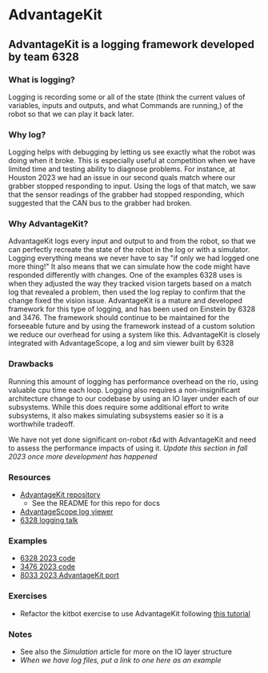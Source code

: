 # AdvantageKit

## AdvantageKit is a logging framework developed by team 6328

### What is logging?

Logging is recording some or all of the state (think the current values of variables, inputs and outputs, and what Commands are running,) of the robot so that we can play it back later.

### Why log?

Logging helps with debugging by letting us see exactly what the robot was doing when it broke.
This is especially useful at competition when we have limited time and testing ability to diagnose problems.
For instance, at Houston 2023 we had an issue in our second quals match where our grabber stopped responding to input.
Using the logs of that match, we saw that the sensor readings of the grabber had stopped responding, which suggested that the CAN bus to the grabber had broken.

### Why AdvantageKit?

AdvantageKit logs every input and output to and from the robot, so that we can perfectly recreate the state of the robot in the log or with a simulator.
Logging everything means we never have to say "if only we had logged one more thing!" It also means that we can simulate how the code might have responded differently with changes.
One of the examples 6328 uses is when they adjusted the way they tracked vision targets based on a match log that revealed a problem, then used the log replay to confirm that the change fixed the vision issue.
AdvantageKit is a mature and developed framework for this type of logging, and has been used on Einstein by 6328 and 3476.
The framework should continue to be maintained for the forseeable future and by using the framework instead of a custom solution we reduce our overhead for using a system like this.
AdvantageKit is closely integrated with AdvantageScope, a log and sim viewer built by 6328

### Drawbacks

Running this amount of logging has performance overhead on the rio, using valuable cpu time each loop.
Logging also requires a non-insignificant architecture change to our codebase by using an IO layer under each of our subsystems.
While this does require some additional effort to write subsystems, it also makes simulating subsystems easier so it is a worthwhile tradeoff.

We have not yet done significant on-robot r&d with AdvantageKit and need to assess the performance impacts of using it.
*Update this section in fall 2023 once more development has happened*

### Resources

- [AdvantageKit repository](https://github.com/Mechanical-Advantage/AdvantageKit)
  - See the README for this repo for docs
- [AdvantageScope log viewer](https://github.com/Mechanical-Advantage/AdvantageScope)
- [6328 logging talk](https://youtu.be/mmNJjKJG8mw)

### Examples

- [6328 2023 code](https://github.com/Mechanical-Advantage/RobotCode2023)
- [3476 2023 code](https://github.com/FRC3476/FRC-2023)
- [8033 2023 AdvantageKit port](https://github.com/HighlanderRobotics/Charged-Up/tree/advantagekit)

### Exercises

- Refactor the kitbot exercise to use AdvantageKit following [this tutorial](https://github.com/Mechanical-Advantage/AdvantageKit/blob/45d8067b336c7693e63ee01cdeff0e5ddf50b92d/docs/INSTALLATION.md)

### Notes

- See also the *Simulation* article for more on the IO layer structure
- *When we have log files, put a link to one here as an example*
